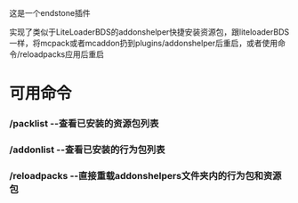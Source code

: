 这是一个endstone插件

实现了类似于LiteLoaderBDS的addonshelper快捷安装资源包，跟liteloaderBDS一样，将mcpack或者mcaddon扔到plugins/addonshelper后重启，或者使用命令/reloadpacks应用后重启

<h1>可用命令</h1>
<h3>/packlist    --查看已安装的资源包列表</h3>
<h3>/addonlist   --查看已安装的行为包列表</h3>
<h3>/reloadpacks --直接重载addonshelpers文件夹内的行为包和资源包</h3>
